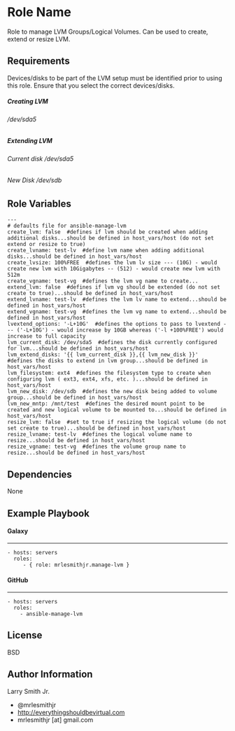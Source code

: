 Role Name
=========

Role to manage LVM Groups/Logical Volumes. Can be used to create, extend or resize LVM.

Requirements
------------

Devices/disks to be part of the LVM setup must be identified prior to using this role. Ensure that you select the correct devices/disks.

##### Creating LVM
###### /dev/sda5

##### Extending LVM
###### Current disk /dev/sda5
###### New Disk /dev/sdb

Role Variables
--------------

````
---
# defaults file for ansible-manage-lvm
create_lvm: false  #defines if lvm should be created when adding additional disks...should be defined in host_vars/host (do not set extend or resize to true)
create_lvname: test-lv  #define lvm name when adding additional disks...should be defined in host_vars/host
create_lvsize: 100%FREE  #defines the lvm lv size --- (10G) - would create new lvm with 10Gigabytes -- (512) - would create new lvm with 512m
create_vgname: test-vg  #defines the lvm vg name to create...
extend_lvm: false  #defines if lvm vg should be extended (do not set create to true)...should be defined in host_vars/host
extend_lvname: test-lv  #defines the lvm lv name to extend...should be defined in host_vars/host
extend_vgname: test-vg  #defines the lvm vg name to extend...should be defined in host_vars/host
lvextend_options: '-L+10G'  #defines the options to pass to lvextend --- ('-L+10G') - would increase by 10GB whereas ('-l +100%FREE') would increase to full capacity
lvm_current_disk: /dev/sda5  #defines the disk currently configured for lvm...should be defined in host_vars/host
lvm_extend_disks: '{{ lvm_current_disk }},{{ lvm_new_disk }}'  #defines the disks to extend in lvm group...should be defined in host_vars/host
lvm_filesystem: ext4  #defines the filesystem type to create when configuring lvm ( ext3, ext4, xfs, etc. )...should be defined in host_vars/host
lvm_new_disk: /dev/sdb  #defines the new disk being added to volume group...should be defined in host_vars/host
lvm_new_mntp: /mnt/test  #defines the desired mount point to be created and new logical volume to be mounted to...should be defined in host_vars/host
resize_lvm: false  #set to true if resizing the logical volume (do not set create to true)...should be defined in host_vars/host
resize_lvname: test-lv  #defines the logical volume name to resize...should be defined in host_vars/host
resize_vgname: test-vg  #defines the volume group name to resize...should be defined in host_vars/host
````

Dependencies
------------

None

Example Playbook
----------------

#### Galaxy
-----------
    - hosts: servers
      roles:
         - { role: mrlesmithjr.manage-lvm }
#### GitHub
-----------
    - hosts: servers
      roles:
        - ansible-manage-lvm

License
-------

BSD

Author Information
------------------

Larry Smith Jr.
- @mrlesmithjr
- http://everythingshouldbevirtual.com
- mrlesmithjr [at] gmail.com
